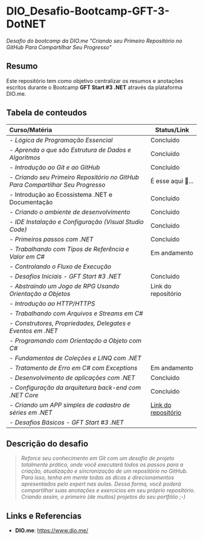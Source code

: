 # DIO_Desafio-Bootcamp-GFT-3-DotNET
*Desafio do bootcamp da DIO.me "Criando seu Primeiro Repositório no GitHub Para Compartilhar Seu Progresso"*

## Resumo

Este repositório tem como objetivo centralizar os resumos e anotações escritos durante o Bootcamp **GFT Start #3 .NET** através da plataforma DIO.me.



## Tabela de conteudos

| Curso/Matéria                                                | Status/Link                                                  |
| :----------------------------------------------------------- | ------------------------------------------------------------ |
| *- Lógica de Programação Essencial*                          | Concluido                                                    |
| *- Aprenda o que são Estrutura de Dados e Algoritmos*        | Concluido                                                    |
| *- Introdução ao Git e ao GitHub*                            | Concluido                                                    |
| *- Criando seu Primeiro Repositório no GitHub Para Compartilhar Seu Progresso* | É esse aqui 🙂...                                             |
| - Introdução ao Ecossistema .NET e Documentação              | Concluido                                                    |
| *- Criando o ambiente de desenvolvimento*                    | Concluido                                                    |
| *- IDE Instalação e Configuração (Visual Studio Code)*       | Concluido                                                    |
| *- Primeiros passos com .NET*                                | Concluido                                                    |
| *- Trabalhando com Tipos de Referência e Valor em C#*        | Em andamento                                                 |
| *- Controlando o Fluxo de Execução*                          |                                                              |
| *- Desafios Iniciais - GFT Start #3 .NET*                    | Concluido                                                    |
| *- Abstraindo um Jogo de RPG Usando Orientação a Objetos*    | Link do repositório                                          |
| *- Introdução ao HTTP/HTTPS*                                 |                                                              |
| *- Trabalhando com Arquivos e Streams em C#*                 |                                                              |
| *- Construtores, Propriedades, Delegates e Eventos em .NET*  |                                                              |
| *- Programando com Orientação a Objeto com C#*               |                                                              |
| *- Fundamentos de Coleções e LINQ com .NET*                  |                                                              |
| *- Tratamento de Erro em C# com Exceptions*                  | Em andamento                                                 |
| *- Desenvolvimento de aplicações com .NET*                   | Concluido                                                    |
| *- Configuração da arquitetura back-end com .NET Core*       | Concluido                                                    |
| *- Criando um APP simples de cadastro de séries em .NET*     | [Link do repositório](https://github.com/BR-Darkness/Projeto_Bootcamp_GFT_Cadastro_Series) |
| *- Desafios Básicos - GFT Start #3 .NET*                     |                                                              |



## Descrição do desafio
> *Reforce seu conhecimento em Git com um desafio de projeto totalmente prático, onde você executará todos os passos para a criação, atualização e sincronização de um repositório no GitHub. Para isso, tenha em mente todas as dicas e direcionamentos apresentados pelo expert nas aulas. Dessa forma, você poderá compartilhar suas anotações e exercícios em seu próprio repositório. Criando assim, o primeiro (de muitos) projetos do seu portfólio ;-)*



## Links e Referencias

- **DIO.me**: https://www.dio.me/
